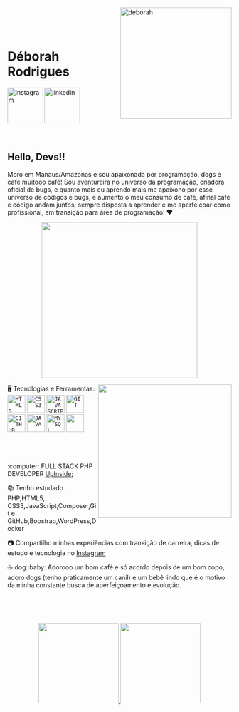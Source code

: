 <img align="right" width="250px" style="margin-top:-20px"  src="https://i.ibb.co/9r7JJr6/deborah.png" alt="deborah" border="0"></img>

</br>
</br>

<div dsplay="inline-block">
 
 <h1 align="left">Déborah Rodrigues</h1>
 
   <a href="https://www.linkedin.com/in/deborah-rodrigues">
    <img width="80px" src="https://i.ibb.co/RyZx12b/linkedin.png" alt="linkedin" style="vertical-align:top;">
  </a>
  <a href="https://instagram.com/rodriguesndeborah?igshid=OGQ5ZDc2ODk2ZA==">
    <img align="left" width="80px" src="https://i.ibb.co/qkGSp1D/instagram.png" alt="instagram" style="vertical-align:top;">
  </a> 
</div>

</br>
</br>

## Hello, Devs!!

 Moro em Manaus/Amazonas e sou apaixonada por programação, dogs e café muitooo  café! Sou aventureira no universo da programação, criadora oficial de bugs, e quanto mais eu aprendo mais me apaixono por esse universo de códigos e bugs, e aumento o meu consumo de café, afinal café e código andam juntos, sempre disposta a aprender e me aperfeiçoar como profissional, em transição para área de programação!  ❤

<p align="center">
  <img src="https://media.tenor.com/vNEFTy_eazkAAAAd/mr-peabody-mr-peabody-and-sherman.gif" width="350">
</p>
🖥️ Tecnologias e Ferramentas: 
<img width="300px" align="right" src="https://i.ibb.co/5FsfWPL/Whats-App-Image-2023-06-13-at-09-56-00-removebg-preview-1.png">
<code><img width="40px" src="https://cdn.jsdelivr.net/gh/devicons/devicon/icons/html5/html5-original-wordmark.svg" title = "HTML5"/></code>
<code><img width="40px" src="https://cdn.jsdelivr.net/gh/devicons/devicon/icons/css3/css3-original-wordmark.svg" title = "CSS3"/></code>
<code><img width="40px" src="https://cdn.jsdelivr.net/gh/devicons/devicon/icons/javascript/javascript-original.svg" title = "JAVASCRIPT"/></code>
<code><img width="40px" src="https://cdn.jsdelivr.net/gh/devicons/devicon/icons/git/git-original.svg" title = "GIT"/></code>
<code><img width="40px" src="https://cdn.jsdelivr.net/gh/devicons/devicon/icons/github/github-original.svg" title = "GITHUB"/></code>
<code><img width="40px" src="https://cdn.jsdelivr.net/gh/devicons/devicon/icons/java/java-original.svg" title = "JAVA"/></code>
<code><img width="40px" src="https://cdn.jsdelivr.net/gh/devicons/devicon/icons/mysql/mysql-original.svg" title = "MYSQL"/></code>
<code><img width="40px"  src="https://cdn.jsdelivr.net/gh/devicons/devicon/icons/docker/docker-original-wordmark.svg" /></code>
          

</br>
</br>

</br>
</br>
<div display="inline-block">
 <p align="left"> :computer: FULL STACK PHP DEVELOPER <a href="https://www.upinside.com.br/">UpInside</a>;</p>
 <p align="left">📚 Tenho estudado PHP,HTML5, CSS3,JavaScript,Composer,Git e GitHub,Boostrap,WordPress,Docker</p>
 <p align="left">📷 Compartilho minhas experiências com transição de carreira, dicas de estudo e tecnologia no <a 
 href="https://instagram.com/rodriguesndeborah?igshid=OGQ5ZDc2ODk2ZA==">Instagram</a>
 <p align="left">☕:dog::baby: Adorooo um bom café e só acordo depois de um bom copo, adoro dogs (tenho praticamente um canil) e um bebê lindo que é o motivo da minha constante busca de aperfeiçoamento e evolução.</p>
</div>

##
</br>
</br>
<p align="center">
<a href="https://github.com/jeniblodev">
<img height="180em" src="https://github-readme-stats-eight-theta.vercel.app/api?username=deborahNRodrigues&show_icons=true&theme=algolia&include_all_commits=true&count_private=true"/>
<img height="180em" src="https://github-readme-stats-eight-theta.vercel.app/api/top-langs/?username=deborahNRodrigues&layout=compact&langs_count=8&theme=algolia"/>
</a>
</p>

